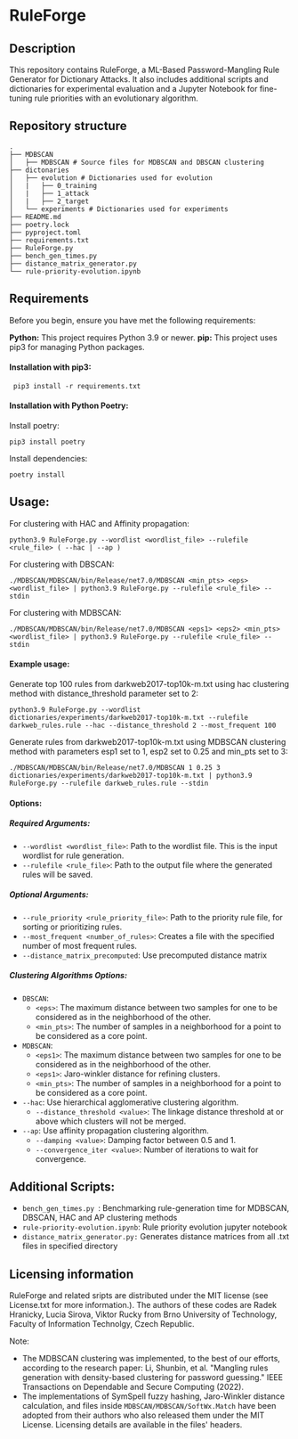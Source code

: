 
# RuleForge

## Description

This repository contains RuleForge, a ML-Based Password-Mangling Rule Generator for Dictionary Attacks. It also includes additional scripts and dictionaries for experimental evaluation and a Jupyter Notebook for fine-tuning rule priorities with an evolutionary algorithm.

## Repository structure
````
.
├── MDBSCAN  
│   ├── MDBSCAN # Source files for MDBSCAN and DBSCAN clustering
├── dictonaries               
│   ├── evolution # Dictionaries used for evolution 
│   |   ├── 0_training 
│   |   ├── 1_attack 
│   |   ├── 2_target  
│   └── experiments # Dictionaries used for experiments 
├── README.md
├── poetry.lock
├── pyproject.toml
├── requirements.txt
├── RuleForge.py
├── bench_gen_times.py
├── distance_matrix_generator.py
└── rule-priority-evolution.ipynb
````

## Requirements
Before you begin, ensure you have met the following requirements: 

  **Python:** This project requires Python 3.9 or newer. 
  **pip:** This project uses pip3 for managing Python packages. 
  
  #### Installation with pip3:
````
 pip3 install -r requirements.txt
````
#### Installation with Python Poetry:
Install poetry:
````
pip3 install poetry
````
Install dependencies:
````
poetry install
````


## Usage: 
For clustering with HAC and Affinity propagation:
````
python3.9 RuleForge.py --wordlist <wordlist_file> --rulefile <rule_file> ( --hac | --ap )
````
For clustering with DBSCAN:
````
./MDBSCAN/MDBSCAN/bin/Release/net7.0/MDBSCAN <min_pts> <eps> <wordlist_file> | python3.9 RuleForge.py --rulefile <rule_file> --stdin
````
For clustering with MDBSCAN:
````
./MDBSCAN/MDBSCAN/bin/Release/net7.0/MDBSCAN <eps1> <eps2> <min_pts> <wordlist_file> | python3.9 RuleForge.py --rulefile <rule_file> --stdin
````

#### Example usage:

Generate top 100 rules from darkweb2017-top10k-m.txt using hac clustering method with distance_threshold parameter set to 2:
````
python3.9 RuleForge.py --wordlist dictionaries/experiments/darkweb2017-top10k-m.txt --rulefile darkweb_rules.rule --hac --distance_threshold 2 --most_frequent 100 
````
Generate rules from darkweb2017-top10k-m.txt using MDBSCAN clustering method with  parameters esp1 set to 1, esp2 set to 0.25 and min_pts set to 3:
````
./MDBSCAN/MDBSCAN/bin/Release/net7.0/MDBSCAN 1 0.25 3  dictionaries/experiments/darkweb2017-top10k-m.txt | python3.9 RuleForge.py --rulefile darkweb_rules.rule --stdin 
````

#### Options:
##### Required Arguments:
- `--wordlist <wordlist_file>`: Path to the wordlist file. This is the input wordlist for rule generation.
- `--rulefile <rule_file>`: Path to the output file where the generated rules will be saved.

##### Optional Arguments:
- `--rule_priority <rule_priority_file>`: Path to the priority rule file, for sorting or prioritizing rules.
- `--most_frequent <number_of_rules>`: Creates a file with the specified number of most frequent rules.
- `--distance_matrix_precomputed`: Use precomputed distance matrix
##### Clustering Algorithms Options:

- `DBSCAN`: 
  - `<eps>`: The maximum distance between two samples for one to be considered as in the neighborhood of the other. 
  - `<min_pts>`: The number of samples in a neighborhood for a point to be considered as a core point. 
 - `MDBSCAN`: 
	  - `<eps1>`: The maximum distance between two samples for one to be considered as in the neighborhood of the other. 
	  -  `<eps1>`: Jaro-winkler distance for refining clusters. 
	  - `<min_pts>`: The number of samples in a neighborhood for a point to be considered as a core point. 
- `--hac`: Use hierarchical agglomerative clustering algorithm.
  - `--distance_threshold <value>`: The linkage distance threshold at or above which clusters will not be merged.
- `--ap`: Use affinity propagation clustering algorithm.
  - `--damping <value>`: Damping factor between 0.5 and 1. 
  - `--convergence_iter <value>`: Number of iterations to wait for convergence.
  
## Additional Scripts: 
- `bench_gen_times.py `: Benchmarking rule-generation time for MDBSCAN, DBSCAN, HAC and AP clustering methods
- `rule-priority-evolution.ipynb`: Rule priority evolution jupyter notebook
- `distance_matrix_generator.py:` Generates distance matrices from all .txt files in specified directory


## Licensing information
RuleForge and related sripts are distributed under the MIT license (see License.txt for more information.).
The authors of these codes are Radek Hranicky, Lucia Sirova, Viktor Rucky from Brno University of Technology, Faculty of Information Technolgy, Czech Republic.

Note:
- The MDBSCAN clustering was implemented, to the best of our efforts, according to the research paper: Li, Shunbin, et al. "Mangling rules generation with density-based clustering for password guessing." IEEE Transactions on Dependable and Secure Computing (2022).
- The implementations of SymSpell fuzzy hashing, Jaro-Winkler distance calculation, and files inside `MDBSCAN/MDBSCAN/SoftWx.Match` have been adopted from their authors who also released them under the MIT License. Licensing details are available in the files' headers.
